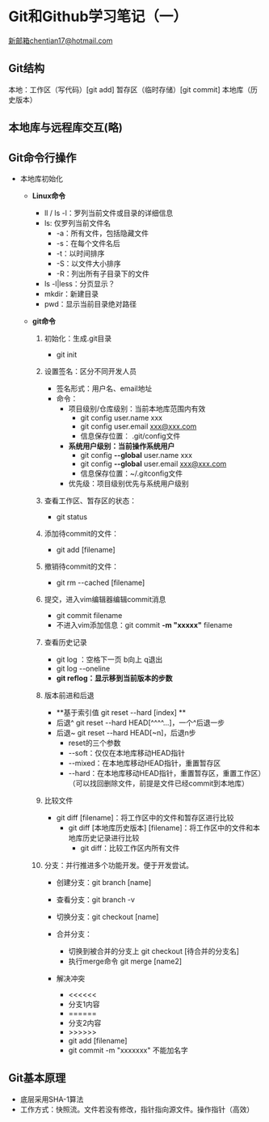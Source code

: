 # Git和Github学习笔记（一）

新邮箱chentian17@hotmail.com

## Git结构

本地：工作区（写代码）[git add] 暂存区（临时存储）[git commit] 本地库（历史版本）

## 本地库与远程库交互(略)

## Git命令行操作

* 本地库初始化

  * **Linux命令**

    * ll / ls -l：罗列当前文件或目录的详细信息
    * ls: 仅罗列当前文件名 
      * -a：所有文件，包括隐藏文件
      * -s：在每个文件名后
      * -t：以时间排序
      * -S：以文件大小排序
      * -R：列出所有子目录下的文件
    * ls -l|less：分页显示？
    * mkdir：新建目录
    * pwd：显示当前目录绝对路径

  * **git命令**

    1. 初始化：生成.git目录 
       * git init

    2. 设置签名：区分不同开发人员
       * 签名形式：用户名、email地址
       * 命令：
         * 项目级别/仓库级别：当前本地库范围内有效
           * git config user.name xxx
           * git config user.email xxx@xxx.com
           * 信息保存位置： .git/config文件
         * **系统用户级别：当前操作系统用户**
           * git config **--global** user.name xxx
           * git config **--global** user.email xxx@xxx.com
           * 信息保存位置：~/.gitconfig文件
         * 优先级：项目级别优先与系统用户级别
    3. 查看工作区、暂存区的状态：
       * git status
    4. 添加待commit的文件：
       * git add [filename]

    5. 撤销待commit的文件：
       * git rm --cached [filename]
    6. 提交，进入vim编辑器编辑commit消息
       * git commit filename
       * 不进入vim添加信息：git commit **-m "xxxxx"** filename

    7. 查看历史记录
       * git log ：空格下一页 b向上 q退出
       * git log --oneline
       * **git reflog：显示移到当前版本的步数**
    8. 版本前进和后退
       * **基于索引值 git reset --hard [index] **
       * 后退^ git reset --hard HEAD[^^^^...\]，一个^后退一步
       * 后退~ git reset --hard HEAD[~n]，后退n步
         * reset的三个参数
         * --soft：仅仅在本地库移动HEAD指针
         * --mixed：在本地库移动HEAD指针，重置暂存区
         * --hard：在本地库移动HEAD指针，重置暂存区，重置工作区）（可以找回删除文件，前提是文件已经commit到本地库）

    9. 比较文件

       	* git diff [filename]：将工作区中的文件和暂存区进行比较
          	* git diff [本地库历史版本] [filename]：将工作区中的文件和本地库历史记录进行比较
             	* git diff：比较工作区内所有文件

       

    10. 分支：并行推进多个功能开发。便于开发尝试。

        * 创建分支：git branch [name]
        * 查看分支：git branch -v
        * 切换分支：git checkout [name]
        * 合并分支：
          * 切换到被合并的分支上 git checkout [待合并的分支名]
          * 执行merge命令 git merge [name2]

        * 解决冲突
          * <<<<<< 
          * 分支1内容
          * ======
          * 分支2内容
          * \>\>\>\>\>\>
          * git add [filename]
          * git commit -m "xxxxxxx" 不能加名字

## Git基本原理

* 底层采用SHA-1算法
* 工作方式：快照流。文件若没有修改，指针指向源文件。操作指针（高效）
